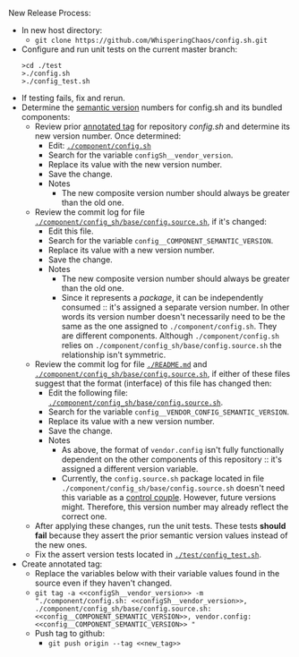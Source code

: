 New Release Process:
- In new host directory:
  - ```git clone https://github.com/WhisperingChaos/config.sh.git```
- Configure and run unit tests on the current master branch:
  ```
  >cd ./test
  >./config.sh
  >./config_test.sh
  ```
- If testing fails, fix and rerun.
- Determine the [semantic version](https://semver.org/) numbers for config.sh and its bundled components:
  - Review prior [annotated tag](https://github.com/WhisperingChaos/config.sh/releases) for repository *config.sh* and determine its new version number.  Once determined:
    - Edit: [```./component/config.sh```](./component/config.sh)
    - Search for the variable ```configSh__vendor_version```.
    - Replace its value with the new version number.
    - Save the change.
    - Notes
      - The new composite version number should always be greater than the old one.
  - Review the commit log for file [```./component/config_sh/base/config.source.sh```](./component/config_sh/base/config.source.sh), if it's changed:
    - Edit this file.
    - Search for the variable ```config__COMPONENT_SEMANTIC_VERSION```.
    - Replace its value with a new version number.
    - Save the change.
    - Notes
      - The new composite version number should always be greater than the old one.
      - Since it represents a *package*, it can be independently consumed :: it's assigned a separate version number.  In other words its version number doesn't necessarily need to be the same as the one assigned to ```./component/config.sh```.  They are different components.  Although ```./component/config.sh``` relies on ```./component/config_sh/base/config.source.sh``` the relationship isn't symmetric. 
  - Review the commit log for file [```./README.md```](./README.md) and [```./component/config_sh/base/config.source.sh```](./component/config_sh/base/config.source.sh), if either of these files suggest that the format (interface) of this file has changed then:
    - Edit the following file: [```./component/config_sh/base/config.source.sh```](./component/config_sh/base/config.source.sh).
    - Search for the variable ```config__VENDOR_CONFIG_SEMANTIC_VERSION```.
    - Replace its value with a new version number.
    - Save the change.
    - Notes
      - As above, the format of ```vendor.config``` isn't fully functionally dependent on the other components of this repository :: it's assigned a different version variable.
      - Currently, the ```config.source.sh``` package located in file ```./component/config_sh/base/config.source.sh``` doesn't need this variable as a [control couple](https://en.wikipedia.org/wiki/Coupling_(computer_programming)).  However, future versions might.  Therefore, this version number may already reflect the correct one.
  - After applying these changes, run the unit tests.  These tests **should fail** because they assert the prior semantic version values instead of the new ones.
  - Fix the assert version tests located in [```./test/config_test.sh```](./test/config_test.sh).
- Create annotated tag:
  -  Replace the variables below with their variable values found in the source even if they haven't changed.
    - ```git tag -a <<configSh__vendor_version>> -m "./component/config.sh: <<configSh__vendor_version>>, ./component/config_sh/base/config.source.sh: <<config__COMPONENT_SEMANTIC_VERSION>>, vendor.config: <<config__COMPONENT_SEMANTIC_VERSION>> "```
  - Push tag to github:
    - ```git push origin --tag <<new_tag>>```

